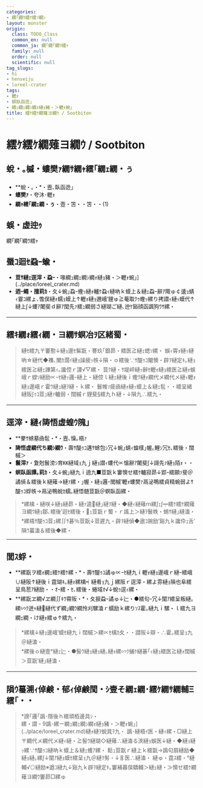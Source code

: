 ```yaml
---
categories:
- 繝｢繝ｳ繧ｹ繧ｿ繝ｼ
layout: monster
origin:
  class: TODO_Class
  common_en: null
  common_ja: 繝｢繝｢繝ｳ繧ｬ
  family: null
  order: null
  scientific: null
tag_slugs:
- hi
- henseiju
- loreel-crater
tags:
- 轣ｫ
- 螟臥函迯｣
- 繝ｭ繝ｪ繝ｼ繝ｫ縺ｮ豬・＞轣ｫ蜿｣
title: 繧ｹ繧ｹ繝薙ヨ繝ｳ / Sootbiton
---
```


# 繧ｹ繧ｹ繝薙ヨ繝ｳ / Sootbiton

## 蛻・｡槭・螻樊ｧ繝ｻ繝ｬ繧｢繝ｪ繝・ぅ

* **蛻・｡・*・壼､臥函迯｣  
* **螻樊ｧ**・夸沐･轣ｫ  
* **繝ｬ繧｢繝ｪ繝・ぅ**・壺・笘・・笘・・(1)

## 蜈・虚迚ｩ

繝｢繝｢繝ｳ繧ｬ

## 蜃ｺ迴ｾ蝨ｰ蝓・

* **荳ｻ縺ｪ逕滓・蝨ｰ**・喙繝ｭ繝ｪ繝ｼ繝ｫ縺ｮ豬・＞轣ｫ蜿｣](../place/loreel_crater.md)  
* **迺ｰ蠅・擅莉ｶ**・夂↓蜿｣蝨ｰ蟶ｯ縺ｫ轤ｹ蝨ｨ縺吶ｋ蟆上＆縺ｪ蝨ｰ辭ｱ陬ゅ￠逶ｮ蜻ｨ霎ｺ縲ょ､憺俣縺ｫ蠕ｮ蟆上↑轣ｫ縺ｮ邇峨′貍ゅ≧菴取ｸｩ蟶ｯ縲り拷譛ｨ縺ｯ蟆代↑縺上∫↓螻ｱ闍斐ｄ辭ｱ閠先ｧ繧ｭ繝弱さ縺瑚ご縺､迚ｹ谿顔函諷狗ｳｻ縲・

---

## 繧ｷ繝ｫ繧ｨ繝・ヨ繝ｻ螟冶ｦ区緒蜀・

> 縺ｾ繧九〒窶懃↓縺ｮ邊ｾ髴翫・謇玖｢銀昴・繧医≧縺ｪ蟋ｿ縲・ 
> 蜈ｨ霄ｫ縺ｯ縺吶☆縺代◆襍､闌ｶ濶ｲ縺ｮ譟疲ｯ帙↓隕・ｏ繧後∵ｻ醍ｩｺ閹懊・辟ｦ縺定ｷ｡縺ｮ繧医≧縺ｪ譁第ｨ｡讒倥ｒ謖√▽縲・ 
> 荳ｸ縺・ｻ堤岼縺ｯ辭ｾ轣ｫ縺ｮ繧医≧縺ｫ蜈峨ｒ螳ｿ縺励∝ｰｾ縺ｯ邏ｰ縺上・縺倥ｌ縺ｪ縺後ｉ蟶ｸ縺ｫ繝代メ繝代メ縺ｨ轣ｫ縺ｮ邊峨ｒ霍ｳ縺ｭ縺ｦ縺・ｋ縲・ 
> 鬟帷ｿ疲凾縺ｫ縺ｯ蟆上＆縺ｪ髢・・繧呈緒縺阪∫ｩｺ荳ｭ縺ｧ轤弱・闊槭ｒ貍斐§繧九ｈ縺・↓隕九∴繧九・

---

## 逕滓・縺ｨ陦悟虚蝗ｳ隗｣

* **豢ｻ蜍墓凾髢・*・壼､懆｡梧ｧ  
* **陦悟虚繝代ち繝ｼ繝ｳ**・壽ｻ醍ｩｺ遘ｻ蜍包ｼ冗↓蜿｣蜻ｨ蝗樣｣幄｡鯉ｼ冗ｾ､繧後・闊槭＞  
* **鬟滓ｧ**・夐尅鬟滂ｼ育㏍縺域ｮ九ｊ縺ｮ譛ｨ螻代∝慍辭ｱ闍斐∫↓謌先ｧ縺ｮ陌ｫ・・ 
* **螟臥函譚｡莉ｶ**・夂↓蜿｣縺九ｉ遶九■荳翫ｋ窶懊せ繧ｹ轤寂昴↓郢ｰ繧願ｿ斐＠譎偵＆繧後ｋ縺薙→縺ｧ縲・｣幄・縺ｮ邏ｰ閭槭′轣ｫ螻樊ｧ鬲泌鴨繧貞精蜿弱よｻ醍ｩｺ蜉帙→鬲泌鴨蛻ｶ蠕｡縺悟髄荳翫＠螟臥函縲・

> *縲檎・縺咲↓縺ｮ縺昴・縺ｧ逵縺｣縺ｦ縺・◆縺ｨ縺薙ｍ縲∫ｪ∫┯繧ｹ繧ｹ繝薙ヨ繝ｳ縺ｮ鄒､繧後′迴ｾ繧後・ｭ荳翫ｒ蜀・ｒ謠上＞縺ｦ鬟帙・蜴ｻ縺｣縺溘・  
> *縲梧ｻ醍ｩｺ荳ｭ縲∬ｻ碁％荳翫↓荳遲九・辟ｦ縺偵◆遨ｺ豌励′谿九ｋ讒伜ｭ舌′隕ｳ蟇溘＆繧後◆縲・

---

## 閭ｽ蜉・

* **縲翫ヲ繧ｫ繝ｪ繧ｹ繧ｹ縲・*・壽ｻ醍ｩｺ譎ゅ∝ｰｾ縺九ｉ轣ｫ縺ｮ邊峨ｒ縺ｰ繧峨∪縺阪↑縺後ｉ霆瑚ｷ｡縺ｫ縲檎┥縺肴ｮ九ｊ縲阪ｒ逕滓・縲よ雰縺ｮ隕也阜繧呈鳥荵ｱ縺励・・ｵｰ繧・ｾ､繧後・蜷域ｵ√↓蛻ｩ逕ｨ縲・ 
* **縲翫ヱ繝√ヱ繝∬ｷｳ霄阪・*・夂捩蝨ｰ譎ゅ↓辷・●繧句ｰ冗↓闃ｱ繧呈叛縺｡縲∽ｸ迸ｬ縺縺代ず繝｣繝ｳ繝怜刈騾溘ｒ蠕励ｋ縲りｿｽ霍｡縺九ｉ騾・ｌ繧九ヨ繝ｪ繝・け縺ｫ繧ゅ↑繧九・

> *縲檎↓縺ｮ邊峨′蟆ｾ縺九ｉ闊槭＞縲∝ｾ檎ｶ夊・・譛阪↓辯・∴霍｡繧呈ｮ九＠縺溘・  
> *縲後ｏ縺壹°縺ｪ辷・●髻ｳ縺ｮ縺ｮ縺｡縺ｫ縲∽ｸ蛹ｹ縺碁｢ｨ縺ｮ繧医≧縺ｫ闊槭＞荳翫′縺｣縺溘・

---

## 隕ｳ蟇溯ｨ倬鹸・郁ｨ倬鹸閠・ｼ壹そ繝ｪ繝･繧ｹ繝ｻ繝輔Ξ繧｢・・

> *謗｢邏｢譌･隱後ｈ繧頑栢邊具ｼ・  
> 縲・譛・9譌･縲ー繝ｭ繝ｪ繝ｼ繝ｫ縺ｮ豬・＞轣ｫ蜿｣](../place/loreel_crater.md)縺ｫ縺ｦ蛻晁ｦ九・ 
> 譌･縺梧ｲ医・縺ｨ縲・□縺上〒繝代メ繝代メ縺ｨ縺・≧髻ｳ縺瑚◇縺薙∴縺溘る浹縺ｮ蜈医↓縺・◆縺ｮ縺ｯ縲∵ｻ醍ｩｺ縺吶ｋ蟆上＆縺ｪ蠖ｱ縲・ 
> 鬆ｭ荳翫ｒ縺上ｋ繧翫→譌句屓縺励◆縺ｮ縺｡縲∫↓闃ｱ縺ｮ蟆ｾ繧呈ｮ九＠縺ｦ髣・↓豸医∴縺溘・ 
> 縺ゅ・霆ｽ繧・°縺輔√◎縺励※遒ｺ縺九↓谿九ｋ辟ｦ縺定ｷ｡窶補暮俣驕輔＞縺ｪ縺・≫懊せ繧ｹ繝薙ヨ繝ｳ窶昴□縲ゅ